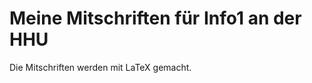 Meine Mitschriften für Info1 an der HHU
=======================================

Die Mitschriften werden mit LaTeX gemacht.
